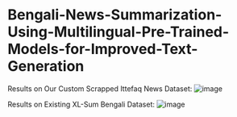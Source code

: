 # Bengali-News-Summarization-Using-Multilingual-Pre-Trained-Models-for-Improved-Text-Generation

Results on Our Custom Scrapped Ittefaq News Dataset:
![image](https://github.com/user-attachments/assets/70abde1d-6b13-4964-90bc-73893d1825b5)

Results on Existing XL-Sum Bengali Dataset: 
![image](https://github.com/user-attachments/assets/517d2fc3-a5b7-4752-be7b-64d11669fee9)
